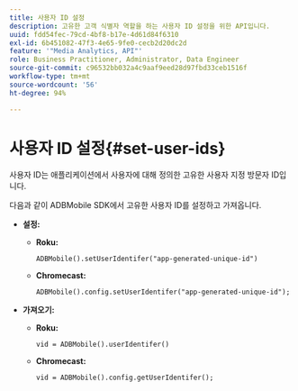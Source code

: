 ```yaml
---
title: 사용자 ID 설정
description: 고유한 고객 식별자 역할을 하는 사용자 ID 설정을 위한 API입니다.
uuid: fdd54fec-79cd-4bf8-b17e-4d61d84f6310
exl-id: 6b451082-47f3-4e65-9fe0-cecb2d20dc2d
feature: '"Media Analytics, API"'
role: Business Practitioner, Administrator, Data Engineer
source-git-commit: c96532bb032a4c9aaf9eed28d97fbd33ceb1516f
workflow-type: tm+mt
source-wordcount: '56'
ht-degree: 94%

---
```


# 사용자 ID 설정{#set-user-ids}

사용자 ID는 애플리케이션에서 사용자에 대해 정의한 고유한 사용자 지정 방문자 ID입니다.

다음과 같이 ADBMobile SDK에서 고유한 사용자 ID를 설정하고 가져옵니다.

* **설정:**

   * **Roku:**

      ```
      ADBMobile().setUserIdentifer("app-generated-unique-id")
      ```

   * **Chromecast:**

      ```
      ADBMobile().config.setUserIdentifer("app-generated-unique-id");
      ```

* **가져오기:**

   * **Roku:**

      ```
      vid = ADBMobile().userIdentifer()
      ```

   * **Chromecast:**

      ```
      vid = ADBMobile().config.getUserIdentifer();
      ```

